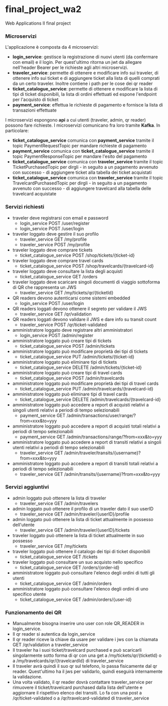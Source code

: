 # final_project_wa2
Web Applications II final project 

### Microservizi

L'applicazione è composta da 4 microservizi: 
* **login_service**: gestisce la registrazione di nuovi utenti (da confermare con email) e il login. Per quest'ultimo ritorna un jwt da allegare nell'header Bearer per le richieste agli altri microservizi.
* **traveler_service**: permette di ottenere e modificare info sui traveler, di ottenere info sui ticket e di aggiungere ticket alla lista di quelli comprati da un certo traveler. Inoltre contiene i path per le cose dei qr reader
* **ticket_catalogue_service**: permette di ottenere e modificare la lista di tipi di ticket disponibili, la lista di ordini effettuati ed espone l'endpoint per l'acquisto di ticket
* **payment_service**: effettua le richieste di pagamento e fornisce la lista di transazioni effettuate

I microservizi espongono **api** a cui utenti (traveler, admin, qr reader) possono fare richieste.
I microservizi comunicano fra loro tramite **Kafka**. In particolare:
* **ticket_catalogue_service** comunica con **payment_service** tramite il topic PaymentRequestTopic per mandare richieste di pagamento
* **payment_service** comunica con **ticket_catalogue_service** tramite il topic PaymentResponseTopic per mandare l'esito del pagamento
* **ticket_catalogue_service** comunica con **traveler_service** tramite il topic TicketPurchasedTopic per dirgli - in seguito a un pagamento avvenuto con successo - di aggiungere ticket alla tabella dei ticket acquistati
* **ticket_catalogue_service** comunica con **traveler_service** tramite il topic TravelcardPurchasedTopic per dirgli - in seguito a un pagamento avvenuto con successo - di aggiungere travelcard alla tabella delle travelcard acquistate

### Servizi richiesti

* traveler deve registrarsi con email e password
  * login_service POST /user/register
  * login_service POST /user/login
* traveler loggato deve gestire il suo profilo
  * traveler_service GET /my/profile
  * traveler_service POST /my/profile
* traveler loggato deve comprare tickets
  * ticket_catalogue_service POST /shop/tickets/{ticket-id}
* traveler loggato deve comprare travel cards
  * ticket_catalogue_service POST /shop/travelcards/{travelcard-id}
* traveler loggato deve consultare la lista degli acquisti
  * ticket_catalogue_service GET /orders
* traveler loggato deve scaricare singoli documenti di viaggio sottoforma di QR che rappresenta un JWS
  * traveler_service GET /my/tickets/qr/{ticketId}
* QR readers devono autenticarsi come sistemi embedded
  * login_service POST /user/login
* QR readers loggati devono ottenere il segreto per validare il JWS
  * traveler_service GET /qr/validation
* QR readers loggati devono validare il JWS e dare info su transit count
  * traveler_service POST /qr/ticket-validated
* amministratore loggato deve registrare altri amministratori
  * login_service POST /admin/register
* amministratore loggato può creare tipi di tickets
  * ticket_catalogue_service POST /admin/tickets
* amministratore loggato può modificare proprietà dei tipi di tickets
  * ticket_catalogue_service PUT /admin/tickets/{ticket-id}
* amministratore loggato può eliminare tipi di tickets
  * ticket_catalogue_service DELETE /admin/tickets/{ticket-id}
* amministratore loggato può creare tipi di travel cards
  * ticket_catalogue_service POST /admin/travelcards
* amministratore loggato può modificare proprietà dei tipi di travel cards
  * ticket_catalogue_service PUT /admin/travelcards/{travelcard-id}
* amministratore loggato può eliminare tipi di travel cards
  * ticket_catalogue_service DELETE /admin/travelcards/{travelcard-id}
* amministratore loggato può accedere a report di acquisti relativi a singoli utenti relativi a periodi di tempo selezionabili
  * payment_service GET /admin/transactions/user/range/?from=xxx&to=yyy
* amministratore loggato può accedere a report di acquisti totali relativi a periodi di tempo selezionabili
  * payment_service GET /admin/transactions/range/?from=xxx&to=yyy
* amministratore loggato può accedere a report di transiti relativi a singoli utenti relativi a periodi di tempo selezionabili
  * traveler_service GET /admin/traveler/transits/{username}?from=xxx&to=yyy
* amministratore loggato può accedere a report di transiti totali relativi a periodi di tempo selezionabili
  * traveler_service GET /admin/transits/{username}?from=xxx&to=yyy

### Servizi aggiuntivi

* admin loggato può ottenere la lista di traveler
  * traveler_service GET /admin/travelers
* admin loggato può ottenere il profilo di un traveler dato il suo userID
  * traveler_service GET /admin/traveler/{userID}/profile
* admin loggato può ottenere la lista di ticket attualmente in possesso dell'utente
  * traveler_service GET /admin/traveler/{userID}/tickets
* traveler loggato può ottenere la lista di ticket attualmente in suo possesso
  * traveler_service GET /my/tickets 
* traveler loggato può ottenere il catalogo dei tipi di ticket disponibili
  * ticket_catalogue_service GET /tickets 
* traveler loggato può consultare un suo acquisto nello specifico
  * ticket_catalogue_service GET /orders/{order-id}
* amministratore loggato può consultare l'elenco degli ordini di tutti gli utenti
  * ticket_catalogue_service GET /admin/orders
* amministratore loggato può consultare l'elenco degli ordini di uno specifico utente
  * ticket_catalogue_service GET /admin/orders/{user-id}

### Funzionamento dei QR

* Manualmente bisogna inserire uno user con role QR_READER in login_service.
* Il qr reader si autentica da login_service
* Il qr reader riceve la chiave da usare per validare i jws con la chiamata GET /qr/validation a traveler_service
* Il traveler ha i suoi ticket/travelcard purchased e può scaricarli singolarmente sotto forma di qr con una get a /my/tickets/qr/{ticketId} o a /my/travelcards/qr/{travelcardId} di traveler_service
* Il traveler avrà quindi il suo qr sul telefono, lo passa fisicamente dal qr reader. Quest'ultimo ha il jws per validarlo, quindi eseguirà internamente la validazione. 
* Una volta validato, il qr reader dovrà contattare traveler_service per rimuovere il ticket/travelcard purchased dalla lista dell'utente e aggiornare il rispettivo elenco dei transiti. Lo fa con una post a /qr/ticket-validated o a /qr/travelcard-validated di traveler_service
